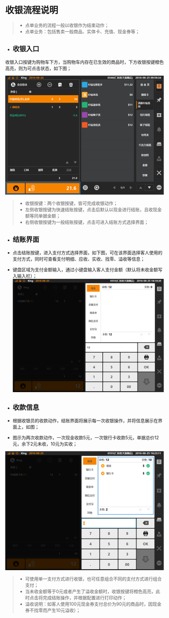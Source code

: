 # 收银流程说明

> * 点单业务的流程一般以收银作为结束动作；
> * 点单业务：包括售卖一般商品、实体卡、充值、现金券等；  

* ## 收银入口  
收银入口按键为购物车下方，当购物车内存在已生效的商品时，下方收银按键橙色高亮，则为可点击状态，如下图；  

![](9.2一般结账-1.png)  
> * 收银按键：两个收银按键，皆可完成收银动作；  
> * 左侧收银按键为快速结账按键，点击后默认以现金进行结账，且收现金额等同单据金额；  
> * 右侧收银按键为一般结账按键，点击可进入结账方式选择界面；  

* ## 结账界面  
* 点击结账按键，进入支付方式选择界面，如下图，可在该界面选择客人使用的支付方式，同时可查看支付明细、应收、实收、找零、溢收等信息；  
* 键盘区域为支付金额输入，通过小键盘输入客人支付金额（默认将未收金额写入输入栏）；
  ![](10.1现金-1.png)  

* ## 收款信息  
* 根据收银员的收款动作，结账界面将展示每一次收银操作，并将信息展示在界面上，如图；  
* 图示为两次收款动作，一次现金收款5元，一次银行卡收款5元，单据总价12元，余下2元未收，10元为实收；  

![](10.1现金-2.png)  
> * 可使用单一支付方式进行收银，也可任意组合不同的支付方式进行组合支付；  
> * 当未收金额等于0元或者产生了溢收金额时，收银按键将橙色高亮，此时点击将完成结账操作，并根据配置进行打印动作；  
> * 溢收说明：如客人使用100元现金券支付总价为90元的商品时，因现金券不找零而产生10元溢收）；
